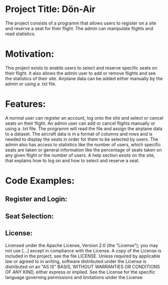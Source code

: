
# Project Title: Dön-Air
 The project consists of a programm that allows users to register on a site and reserve a seat for their flight. The admin can manipulate flights and read statistics.
# Motivation:
 This project exists to enable users to select and reserve specific seats on their flight. It also allows the admin user to add or remove flights and see the statistics of their site. Airplane data can be added either manually by the admin or using a .txt file.
# Features:
 A normal user can register an account, log onto the site and select or cancel seats on their flight.
 An admin user can add or cancel flights manually or using a .txt file. The programm will read the file and assign the airplane data to a dataset. The aircraft data is in a format of columns and rows and is needed to display the seats in order for them to be selected by users. The admin also has access to statistics like the number of users, which specific seats are taken or general information like the percentage of seats taken on any given flight or the number of users. 
 A help section exists on the site, that explains how to log on and how to select and reserve a seat. 
# Code Examples:
## Register and Login:
 
## Seat Selection:

## License:
 Licensed under the Apache License, Version 2.0 (the "License"); you may not use [...] except in compliance with the License. A copy of the License is  included in the project, see the file LICENSE.
 Unless required by applicable law or agreed to in writing, software distributed under the License is distributed on an "AS IS" BASIS, WITHOUT WARRANTIES OR CONDITIONS OF ANY KIND, either express or implied. See the License for the specific language governing permissions and limitations under the License


